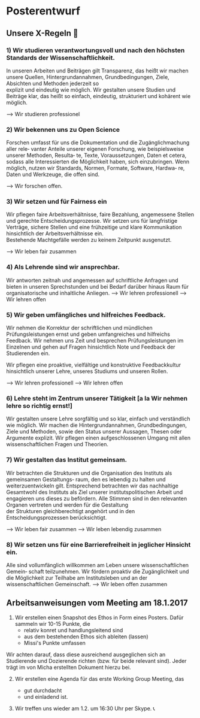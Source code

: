 # Posterentwurf

## Unsere X-Regeln :pray:

### 1) Wir studieren verantwortungsvoll und nach den höchsten Standards der Wissenschaftlichkeit. 

In unseren Arbeiten und Beiträgen gilt Transparenz, das heißt wir machen unsere Quellen, 
Hintergrundannahmen,  Grundbedingungen,  Ziele,  Absichten  und  Methoden jederzeit so  
explizit und eindeutig wie möglich. 
Wir gestalten unsere Studien und Beiträge klar, das heißt so einfach, eindeutig, strukturiert und kohärent wie möglich.

--> Wir studieren professionel

### 2) Wir bekennen uns zu Open Science

Forschen umfasst für uns die Dokumentation und die Zugänglichmachung aller rele‐
vanter Anteile unserer eigenen Forschung, wie beispielsweise unserer Methoden, Resulta‐
te, Texte, Voraussetzungen, Daten et cetera, sodass alle Interessierten die Möglichkeit haben, 
sich einzubringen. Wenn möglich, nutzen wir Standards, Normen, Formate, Software, Hardwa‐
re, Daten und Werkzeuge, die offen sind.

--> Wir forschen offen.


### 3) Wir setzen und für Fairness ein

Wir pflegen faire Arbeitsverhältnisse, faire Bezahlung, angemessene Stellen und 
gerechte  Entscheidungsprozesse.
Wir setzen uns für langfristige Verträge, sichere Stellen und eine frühzeitige und klare 
Kommunikation hinsichtlich der Arbeitsverhältnisse ein.  
Bestehende  Machtgefälle  werden  zu keinem Zeitpunkt ausgenutzt. 

--> Wir leben fair zusammen


### 4) Als Lehrende sind wir ansprechbar. 

Wir antworten zeitnah und angemessen auf schriftliche Anfragen und bieten in unseren 
Sprechstunden und bei Bedarf darüber hinaus Raum für organisatorische und inhaltliche 
Anliegen.
--> Wir lehren professionell
--> Wir lehren offen


### 5) Wir geben umfängliches und hilfreiches Feedback.

Wir nehmen die Korrektur der schriftlichen und mündlichen Prüfungsleistungen ernst und geben
umfangreiches und hilfreichs Feedback. Wir nehmen uns Zeit und besprechen Prüfungsleistungen
im Einzelnen und gehen auf Fragen hinsichtlich Note und Feedback der Studierenden ein.

Wir pflegen eine proaktive, vielfältige und konstruktive Feedbackkultur hinsichtlich 
unserer Lehre, unseres Studiums und unseren Rollen.

--> Wir lehren professionell
--> Wir lehren offen


### 6) Lehre steht im Zentrum unserer Tätigkeit [a la Wir nehmen lehre so richtig ernst!]

Wir gestalten unsere Lehre sorgfältig und so  klar,  einfach  und verständlich wie möglich.
Wir machen die Hintergrundannahmen,  Grundbedingungen,  Ziele  und  Methoden, sowie den 
Status unserer Aussagen, Thesen oder Argumente explizit. 
Wir pflegen einen aufgeschlossenen Umgang mit allen wissenschaftlichen Fragen und Theorien.


### 7) Wir gestalten das Institut gemeinsam.

Wir betrachten die Strukturen und die Organisation des Instituts als gemeinsamen Gestaltungs‐
raum, den es lebendig zu halten und weiterzuentwickeln gilt. 
Entsprechend betrachten wir das nachhaltige Gesamtwohl des Instituts als Ziel unserer 
institutspolitischen Arbeit und engagieren uns dieses zu befördern.
Alle  Stimmen  sind  in  den  relevanten  Organen  vertreten  und  werden  für  die Gestaltung  
der  Strukturen  gleichberechtigt  angehört  und  in  den  Entscheidungsprozessen berücksichtigt.

--> Wir leben fair zusammen
--> Wir leben lebendig zusammen


### 8) Wir setzen uns für eine Barrierefreiheit in jeglicher Hinsicht ein.
Alle sind vollumfänglich willkommen am Leben unsere wissenschaftlichen Gemein‐
schaft teilzunehmen. Wir fördern proaktiv die Zugänglichkeit und die Möglichkeit 
zur Teilhabe am Institutsleben und an der wissenschaftlichen Gemeinschaft.
--> Wir leben offen zusammen


## Arbeitsanweisungen vom Meeting am 18.1.2017

1. Wir erstellen einen Snapshot des Ethos in Form eines Posters. 
Dafür sammeln wir 10-15 Punkte, die 
   - relativ konret und handlungsleitend sind
   - aus dem bestehenden Ethos sich ableiten (lassen)
   - Missi's Punkte umfassen
  
Wir achten darauf, dass diese ausreichend ausgeglichen sich an Studierende und Dozierende richten (bzw. für beide relevant sind). 
Jeder trägt im von Micha erstellten Dokument hierzu bei. 

2. Wir erstellen eine Agenda für das erste Working Group Meeting, das
   - gut durchdacht
   - und einladend ist. 

3. Wir treffen uns wieder am 1.2. um 16:30 Uhr per Skype.  :telephone_receiver:
